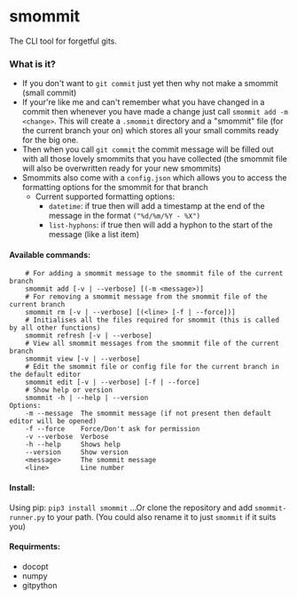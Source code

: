 # smommit
The CLI tool for forgetful gits. 

### What is it? 
- If you don't want to `git commit` just yet then why not make a smommit (small commit)
- If your're like me and can't remember what you have changed in a commit then whenever you have made a change just call `smommit add -m <change>`. This will create a `.smommit` directory and a "smommit" file (for the current branch your on) which stores all your small commits ready for the big one.
- Then when you call `git commit` the commit message will be filled out with all those lovely smommits that you have collected (the smommit file will also be overwritten ready for your new smommits)
- Smommits also come with a `config.json` which allows you to access the formatting options for the smommit for that branch
  - Current supported formatting options:
    - `datetime`: if true then will add a timestamp at the end of the message in the format `("%d/%m/%Y - %X")`
    - `list-hyphons`: if true then will add a hyphon to the start of the message (like a list item)

#### Available commands:
```
    # For adding a smommit message to the smommit file of the current branch
    smommit add [-v | --verbose] [(-m <message>)]
    # For removing a smommit message from the smommit file of the current branch
    smommit rm [-v | --verbose] [(<line> [-f | --force])]
    # Initialises all the files required for smommit (this is called by all other functions)
    smommit refresh [-v | --verbose]
    # View all smommit messages from the smommit file of the current branch
    smommit view [-v | --verbose]
    # Edit the smommit file or config file for the current branch in the default editor
    smommit edit [-v | --verbose] [-f | --force]
    # Show help or version
    smommit -h | --help | --version
Options:
    -m --message  The smommit message (if not present then default editor will be opened)
    -f --force    Force/Don't ask for permission
    -v --verbose  Verbose
    -h --help     Shows help
    --version     Show version
    <message>     The smommit message
    <line>        Line number
```

#### Install:
Using pip:
    `pip3 install smommit`
...Or clone the repository and add `smommit-runner.py` to your path. (You could also rename it to just `smommit` if it suits you)

#### Requirments:
- docopt
- numpy
- gitpython
